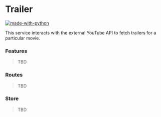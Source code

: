 # Trailer
[![made-with-python](https://img.shields.io/badge/Made%20with-Python-1f425f.svg)](https://www.python.org/)

This service interacts with the external YouTube API to fetch trailers for a particular movie.

### Features
> TBD

### Routes
> TBD

### Store
> TBD
